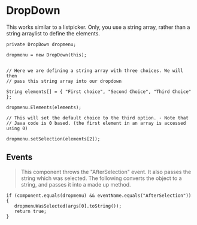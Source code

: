 # DropDown #

This works similar to a listpicker. Only, you use a string array, rather than a string arraylist to define the elements.

```
private DropDown dropmenu;

dropmenu = new DropDown(this);


// Here we are defining a string array with three choices. We will then
// pass this string array into our dropdown

String elements[] = { "First choice", "Second Choice", "Third Choice" };

dropmenu.Elements(elements);

// This will set the default choice to the third option. - Note that
// Java code is 0 based. (the first element in an array is accessed using 0)

dropmenu.setSelection(elements[2]);

```

## Events ##

> This component throws the "AfterSelection" event. It also passes the string which was selected. The following converts the object to a string, and passes it into a made up method.

```
if (component.equals(dropmenu) && eventName.equals("AfterSelection")) {
   dropmenuWasSelected(args[0].toString());
   return true;
}
```